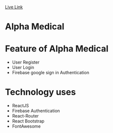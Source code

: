 [Live Link](https://alpha-medical.netlify.app/ "Live link")

# Alpha Medical

# Feature of Alpha Medical
   
   * User Register
   * User Login
   * Firebase google sign in Authentication

# Technology uses
 * ReactJS
 * Firebase Authentication
 * React-Router
 * React Bootstrap
 * FontAwesome 